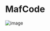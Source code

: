 # MafCode
 
![image](https://github.com/AhmadHabeh/MafCode/assets/123034491/a0dfa198-bbc1-4fd9-ad95-42d0cb0e6dbf)

